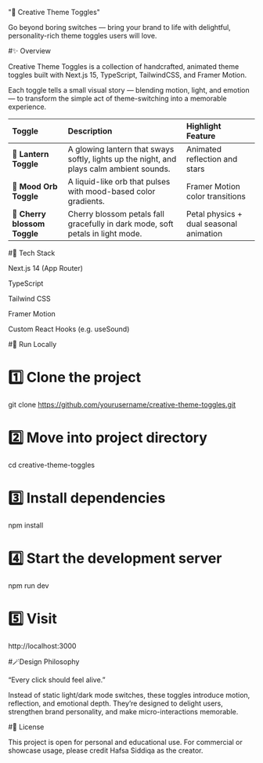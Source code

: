 "🎨 Creative Theme Toggles"

Go beyond boring switches — bring your brand to life with delightful, personality-rich theme toggles users will love.

#✨ Overview

Creative Theme Toggles is a collection of handcrafted, animated theme toggles built with
Next.js 15, TypeScript, TailwindCSS, and Framer Motion.

Each toggle tells a small visual story — blending motion, light, and emotion — to transform the simple act of theme-switching into a memorable experience.

| Toggle                             | Description                                                                              | Highlight Feature                        |
| :--------------------------------- | :--------------------------------------------------------------------------------------- | :--------------------------------------- |
| 🏮 **Lantern Toggle**              | A glowing lantern that sways softly, lights up the night, and plays calm ambient sounds. | Animated reflection and stars            |
| 🪩 **Mood Orb Toggle**             | A liquid-like orb that pulses with mood-based color gradients.                           | Framer Motion color transitions          |
| 🌸 **Cherry blossom Toggle** | Cherry blossom petals fall gracefully in dark mode, soft petals in light mode.           | Petal physics + dual seasonal animation
                                                   

#🧩 Tech Stack

Next.js 14 (App Router)

TypeScript

Tailwind CSS

Framer Motion

Custom React Hooks (e.g. useSound)


#🚀 Run Locally


# 1️⃣ Clone the project
git clone https://github.com/yourusername/creative-theme-toggles.git

# 2️⃣ Move into project directory
cd creative-theme-toggles

# 3️⃣ Install dependencies
npm install

# 4️⃣ Start the development server
npm run dev

# 5️⃣ Visit
http://localhost:3000


#🪄Design Philosophy

“Every click should feel alive.”

Instead of static light/dark mode switches, these toggles introduce motion, reflection, and emotional depth.
They’re designed to delight users, strengthen brand personality, and make micro-interactions memorable.

#📜 License

This project is open for personal and educational use.
For commercial or showcase usage, please credit Hafsa Siddiqa as the creator.
